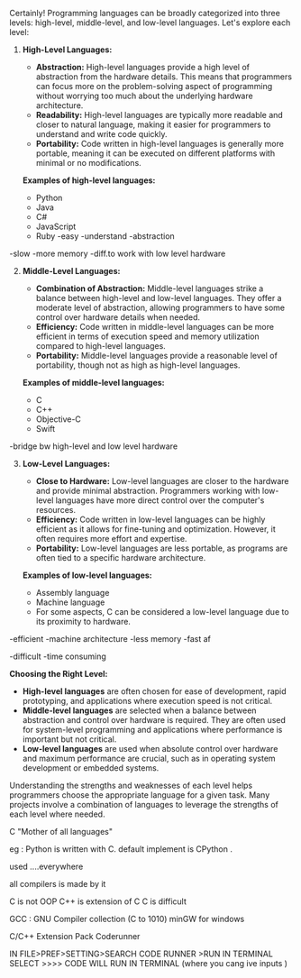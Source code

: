 Certainly! Programming languages can be broadly categorized into three levels: high-level, middle-level, and low-level languages. Let's explore each level:

1. **High-Level Languages:**
   - **Abstraction:** High-level languages provide a high level of abstraction from the hardware details. This means that programmers can focus more on the problem-solving aspect of programming without worrying too much about the underlying hardware architecture.
   - **Readability:** High-level languages are typically more readable and closer to natural language, making it easier for programmers to understand and write code quickly.
   - **Portability:** Code written in high-level languages is generally more portable, meaning it can be executed on different platforms with minimal or no modifications.

   **Examples of high-level languages:**
   - Python
   - Java
   - C#
   - JavaScript
   - Ruby
-easy
-understand
-abstraction

-slow
-more memory
-diff.to work with low level hardware

2. **Middle-Level Languages:**
   - **Combination of Abstraction:** Middle-level languages strike a balance between high-level and low-level languages. They offer a moderate level of abstraction, allowing programmers to have some control over hardware details when needed.
   - **Efficiency:** Code written in middle-level languages can be more efficient in terms of execution speed and memory utilization compared to high-level languages.
   - **Portability:** Middle-level languages provide a reasonable level of portability, though not as high as high-level languages.

   **Examples of middle-level languages:**
   - C
   - C++
   - Objective-C
   - Swift

-bridge bw high-level and low level hardware 

3. **Low-Level Languages:**
   - **Close to Hardware:** Low-level languages are closer to the hardware and provide minimal abstraction. Programmers working with low-level languages have more direct control over the computer's resources.
   - **Efficiency:** Code written in low-level languages can be highly efficient as it allows for fine-tuning and optimization. However, it often requires more effort and expertise.
   - **Portability:** Low-level languages are less portable, as programs are often tied to a specific hardware architecture.

   **Examples of low-level languages:**
   - Assembly language
   - Machine language
   - For some aspects, C can be considered a low-level language due to its proximity to hardware.

-efficient
-machine architecture
-less memory
-fast af

-difficult
-time consuming

**Choosing the Right Level:**
- **High-level languages** are often chosen for ease of development, rapid prototyping, and applications where execution speed is not critical.
- **Middle-level languages** are selected when a balance between abstraction and control over hardware is required. They are often used for system-level programming and applications where performance is important but not critical.
- **Low-level languages** are used when absolute control over hardware and maximum performance are crucial, such as in operating system development or embedded systems.

Understanding the strengths and weaknesses of each level helps programmers choose the appropriate language for a given task. Many projects involve a combination of languages to leverage the strengths of each level where needed.


C
"Mother of all languages"

eg : Python is written with C.
default implement is CPython .

used ....everywhere

all compilers is made by it

C is not OOP
C++ is extension of C
C is difficult

GCC : GNU Compiler collection (C to 1010)
minGW for windows

C/C++ Extension Pack
Coderunner

IN FILE>PREF>SETTING>SEARCH CODE RUNNER >RUN IN TERMINAL SELECT >>>> CODE WILL RUN IN TERMINAL (where you cang ive inputs )